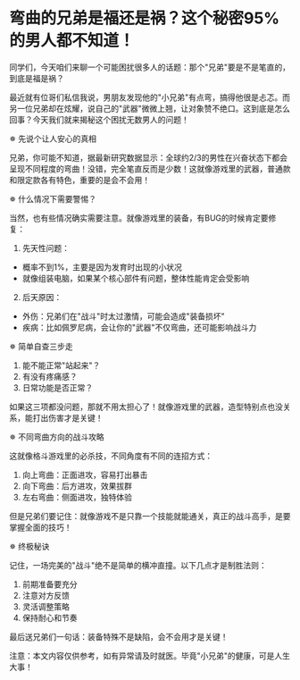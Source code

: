 # 弯曲的兄弟是福还是祸？这个秘密95%的男人都不知道！

同学们，今天咱们来聊一个可能困扰很多人的话题：那个"兄弟"要是不是笔直的，到底是福是祸？

最近就有位哥们私信我说，男朋友发现他的"小兄弟"有点弯，搞得他很是忐忑。而另一位兄弟却在炫耀，说自己的"武器"微微上翘，让对象赞不绝口。这到底是怎么回事？今天我们就来揭秘这个困扰无数男人的问题！

✵ 先说个让人安心的真相

兄弟，你可能不知道，据最新研究数据显示：全球约2/3的男性在兴奋状态下都会呈现不同程度的弯曲！没错，完全笔直反而是少数！这就像游戏里的武器，普通款和限定款各有特色，重要的是会不会用！

✵ 什么情况下需要警惕？

当然，也有些情况确实需要注意。就像游戏里的装备，有BUG的时候肯定要修复：

1. 先天性问题：
- 概率不到1%，主要是因为发育时出现的小状况
- 就像组装电脑，如果某个核心部件有问题，整体性能肯定会受影响

2. 后天原因：
- 外伤：兄弟们在"战斗"时太过激情，可能会造成"装备损坏"
- 疾病：比如佩罗尼病，会让你的"武器"不仅弯曲，还可能影响战斗力

✵ 简单自查三步走

1. 能不能正常"站起来"？
2. 有没有疼痛感？
3. 日常功能是否正常？

如果这三项都没问题，那就不用太担心了！就像游戏里的武器，造型特别点也没关系，能打出伤害才是关键！

✵ 不同弯曲方向的战斗攻略

这就像格斗游戏里的必杀技，不同角度有不同的连招方式：

1. 向上弯曲：正面进攻，容易打出暴击
2. 向下弯曲：后方进攻，效果拔群
3. 左右弯曲：侧面进攻，独特体验

但是兄弟们要记住：就像游戏不是只靠一个技能就能通关，真正的战斗高手，是要掌握全面的技巧！

✵ 终极秘诀

记住，一场完美的"战斗"绝不是简单的横冲直撞。以下几点才是制胜法则：

1. 前期准备要充分
2. 注意对方反馈
3. 灵活调整策略
4. 保持耐心和节奏

最后送兄弟们一句话：装备特殊不是缺陷，会不会用才是关键！

注意：本文内容仅供参考，如有异常请及时就医。毕竟"小兄弟"的健康，可是人生大事！ 